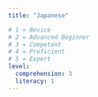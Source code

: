 ```yaml
---
title: "Japanese"

# 1 = Novice
# 2 = Advanced Beginner
# 3 = Competent
# 4 = Proficient
# 5 = Expert 
level:
  comprehension: 3
  literacy: 1
---
```

